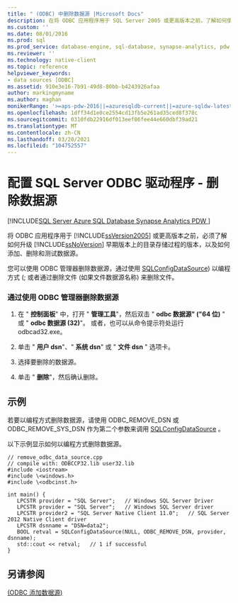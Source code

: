 ```yaml
---
title: " (ODBC) 中删除数据源 |Microsoft Docs"
description: 在将 ODBC 应用程序用于 SQL Server 2005 或更高版本之前，了解如何使用 ODBC 管理器、以编程方式或使用文件删除数据源。
ms.custom: ''
ms.date: 08/01/2016
ms.prod: sql
ms.prod_service: database-engine, sql-database, synapse-analytics, pdw
ms.reviewer: ''
ms.technology: native-client
ms.topic: reference
helpviewer_keywords:
- data sources [ODBC]
ms.assetid: 910e3e16-7b91-49d8-80bb-b4243926afaa
author: markingmyname
ms.author: maghan
monikerRange: '>=aps-pdw-2016||=azuresqldb-current||=azure-sqldw-latest||>=sql-server-2016||>=sql-server-linux-2017||=azuresqldb-mi-current'
ms.openlocfilehash: 1dff34d1e0ce2554cd13fb5e261ad35ced8f378c
ms.sourcegitcommit: 0310fdb22916df013eef86fee44e660dbf39ad21
ms.translationtype: MT
ms.contentlocale: zh-CN
ms.lasthandoff: 03/20/2021
ms.locfileid: "104752557"
---
```

# <a name="configuring-the-sql-server-odbc-driver---delete-a-data-source"></a>配置 SQL Server ODBC 驱动程序 - 删除数据源
[!INCLUDE[SQL Server Azure SQL Database Synapse Analytics PDW ](../../includes/applies-to-version/sql-asdb-asdbmi-asa-pdw.md)]

  将 ODBC 应用程序用于 [!INCLUDE[ssVersion2005](../../includes/ssversion2005-md.md)] 或更高版本之前，必须了解如何升级 [!INCLUDE[ssNoVersion](../../includes/ssnoversion-md.md)] 早期版本上的目录存储过程的版本，以及如何添加、删除和测试数据源。  
  
  您可以使用 ODBC 管理器删除数据源，通过使用 [SQLConfigDataSource](../../relational-databases/native-client-odbc-api/sqlconfigdatasource.md)) 以编程方式 (; 或者通过删除文件 (如果文件数据源名称) 来删除文件。  
  
### <a name="to-delete-a-data-source-by-using-odbc-administrator"></a>通过使用 ODBC 管理器删除数据源  
  
1.  在 " **控制面板**" 中，打开 " **管理工具**"，然后双击 " **odbc 数据源" ("64 位)** " 或 " **odbc 数据源 (32)**"。 或者，也可以从命令提示符处运行 odbcad32.exe。  
  
2.  单击 " **用户 dsn**"、" **系统 dsn**" 或 " **文件 dsn** " 选项卡。  
  
3.  选择要删除的数据源。  
  
4.  单击 " **删除**"，然后确认删除。  

## <a name="example"></a>示例  
 若要以编程方式删除数据源，请使用 ODBC_REMOVE_DSN 或 ODBC_REMOVE_SYS_DSN 作为第二个参数来调用 [SQLConfigDataSource](../../relational-databases/native-client-odbc-api/sqlconfigdatasource.md) 。  
  
 以下示例显示如何以编程方式删除数据源。  
  
```  
// remove_odbc_data_source.cpp  
// compile with: ODBCCP32.lib user32.lib  
#include <iostream>  
#include \<windows.h>  
#include \<odbcinst.h>  
  
int main() {   
   LPCSTR provider = "SQL Server";   // Windows SQL Server Driver  
   LPCSTR provider = "SQL Server";   // Windows SQL Server driver  
   LPCSTR provider2 = "SQL Server Native Client 11.0";   // SQL Server 2012 Native Client driver  
   LPCSTR dsnname = "DSN=data2";  
   BOOL retval = SQLConfigDataSource(NULL, ODBC_REMOVE_DSN, provider, dsnname);  
   std::cout << retval;   // 1 if successful  
}  
```  
  
## <a name="see-also"></a>另请参阅  
 [&#40;ODBC 添加数据源&#41;](../../relational-databases/native-client-odbc-how-to/configuring-the-sql-server-odbc-driver-add-a-data-source.md)  
  
  
